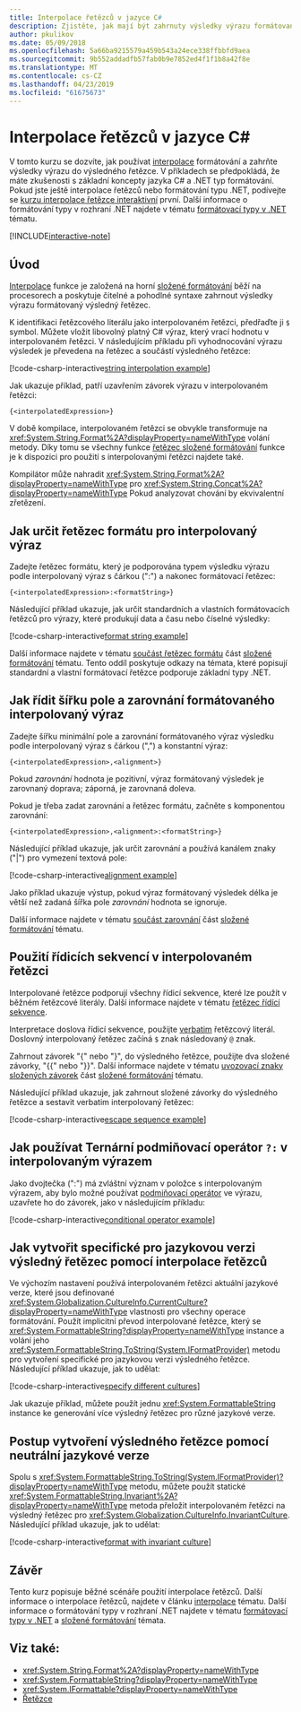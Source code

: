 ```yaml
---
title: Interpolace řetězců v jazyce C#
description: Zjistěte, jak mají být zahrnuty výsledky výrazu formátovaný výsledný řetězec v jazyce C# pomocí interpolace řetězců.
author: pkulikov
ms.date: 05/09/2018
ms.openlocfilehash: 5a66ba9215579a459b543a24ece338ffbbfd9aea
ms.sourcegitcommit: 9b552addadfb57fab0b9e7852ed4f1f1b8a42f8e
ms.translationtype: MT
ms.contentlocale: cs-CZ
ms.lasthandoff: 04/23/2019
ms.locfileid: "61675673"
---
```

# <a name="string-interpolation-in-c"></a>Interpolace řetězců v jazyce C\#

V tomto kurzu se dozvíte, jak používat [interpolace](../language-reference/tokens/interpolated.md) formátování a zahrňte výsledky výrazu do výsledného řetězce. V příkladech se předpokládá, že máte zkušenosti s základní koncepty jazyka C# a .NET typ formátování. Pokud jste ještě interpolace řetězců nebo formátování typu .NET, podívejte se [kurzu interpolace řetězce interaktivní](exploration/interpolated-strings.yml) první. Další informace o formátování typy v rozhraní .NET najdete v tématu [formátovací typy v .NET](../../standard/base-types/formatting-types.md) tématu.

[!INCLUDE[interactive-note](~/includes/csharp-interactive-note.md)]

## <a name="introduction"></a>Úvod

[Interpolace](../language-reference/tokens/interpolated.md) funkce je založená na horní [složené formátování](../../standard/base-types/composite-formatting.md) běží na procesorech a poskytuje čitelné a pohodlné syntaxe zahrnout výsledky výrazu formátovaný výsledný řetězec.

K identifikaci řetězcového literálu jako interpolovaném řetězci, předřaďte ji `$` symbol. Můžete vložit libovolný platný C# výraz, který vrací hodnotu v interpolovaném řetězci. V následujícím příkladu při vyhodnocování výrazu výsledek je převedena na řetězec a součástí výsledného řetězce:

[!code-csharp-interactive[string interpolation example](~/samples/snippets/csharp/tutorials/string-interpolation/Program.cs#1)]

Jak ukazuje příklad, patří uzavřením závorek výrazu v interpolovaném řetězci:

```
{<interpolatedExpression>}
```

V době kompilace, interpolovaném řetězci se obvykle transformuje na <xref:System.String.Format%2A?displayProperty=nameWithType> volání metody. Díky tomu se všechny funkce [řetězec složené formátování](../../standard/base-types/composite-formatting.md) funkce je k dispozici pro použití s interpolovanými řetězci najdete také.

Kompilátor může nahradit <xref:System.String.Format%2A?displayProperty=nameWithType> pro <xref:System.String.Concat%2A?displayProperty=nameWithType> Pokud analyzovat chování by ekvivalentní zřetězení.

## <a name="how-to-specify-a-format-string-for-an-interpolated-expression"></a>Jak určit řetězec formátu pro interpolovaný výraz

Zadejte řetězec formátu, který je podporována typem výsledku výrazu podle interpolovaný výraz s čárkou (":") a nakonec formátovací řetězec:

```
{<interpolatedExpression>:<formatString>}
```

Následující příklad ukazuje, jak určit standardních a vlastních formátovacích řetězců pro výrazy, které produkují data a času nebo číselné výsledky:

[!code-csharp-interactive[format string example](~/samples/snippets/csharp/tutorials/string-interpolation/Program.cs#2)]

Další informace najdete v tématu [součást řetězec formátu](../../standard/base-types/composite-formatting.md#format-string-component) část [složené formátování](../../standard/base-types/composite-formatting.md) tématu. Tento oddíl poskytuje odkazy na témata, které popisují standardní a vlastní formátovací řetězce podporuje základní typy .NET.

## <a name="how-to-control-the-field-width-and-alignment-of-the-formatted-interpolated-expression"></a>Jak řídit šířku pole a zarovnání formátovaného interpolovaný výraz

Zadejte šířku minimální pole a zarovnání formátovaného výraz výsledku podle interpolovaný výraz s čárkou (",") a konstantní výraz:

```
{<interpolatedExpression>,<alignment>}
```

Pokud *zarovnání* hodnota je pozitivní, výraz formátovaný výsledek je zarovnaný doprava; záporná, je zarovnaná doleva.

Pokud je třeba zadat zarovnání a řetězec formátu, začněte s komponentou zarovnání:

```
{<interpolatedExpression>,<alignment>:<formatString>}
```

Následující příklad ukazuje, jak určit zarovnání a používá kanálem znaky ("|") pro vymezení textová pole:

[!code-csharp-interactive[alignment example](~/samples/snippets/csharp/tutorials/string-interpolation/Program.cs#3)]

Jako příklad ukazuje výstup, pokud výraz formátovaný výsledek délka je větší než zadaná šířka pole *zarovnání* hodnota se ignoruje.

Další informace najdete v tématu [součást zarovnání](../../standard/base-types/composite-formatting.md#alignment-component) část [složené formátování](../../standard/base-types/composite-formatting.md) tématu.

## <a name="how-to-use-escape-sequences-in-an-interpolated-string"></a>Použití řídicích sekvencí v interpolovaném řetězci

Interpolované řetězce podporují všechny řídicí sekvence, které lze použít v běžném řetězcové literály. Další informace najdete v tématu [řetězec řídící sekvence](../programming-guide/strings/index.md#string-escape-sequences).

Interpretace doslova řídicí sekvence, použijte [verbatim](../language-reference/tokens/verbatim.md) řetězcový literál. Doslovný interpolovaný řetězec začíná `$` znak následovaný `@` znak.

Zahrnout závorek "{" nebo "}", do výsledného řetězce, použijte dva složené závorky, "{{" nebo "}}". Další informace najdete v tématu [uvozovací znaky složených závorek](../../standard/base-types/composite-formatting.md#escaping-braces) část [složené formátování](../../standard/base-types/composite-formatting.md) tématu.

Následující příklad ukazuje, jak zahrnout složené závorky do výsledného řetězce a sestavit verbatim interpolovaný řetězec:

[!code-csharp-interactive[escape sequence example](~/samples/snippets/csharp/tutorials/string-interpolation/Program.cs#4)]

## <a name="how-to-use-a-ternary-conditional-operator--in-an-interpolated-expression"></a>Jak používat Ternární podmiňovací operátor `?:` v interpolovaným výrazem

Jako dvojtečka (":") má zvláštní význam v položce s interpolovaným výrazem, aby bylo možné používat [podmiňovací operátor](../language-reference/operators/conditional-operator.md) ve výrazu, uzavřete ho do závorek, jako v následujícím příkladu:

[!code-csharp-interactive[conditional operator example](~/samples/snippets/csharp/tutorials/string-interpolation/Program.cs#5)]

## <a name="how-to-create-a-culture-specific-result-string-with-string-interpolation"></a>Jak vytvořit specifické pro jazykovou verzi výsledný řetězec pomocí interpolace řetězců

Ve výchozím nastavení používá interpolovaném řetězci aktuální jazykové verze, které jsou definované <xref:System.Globalization.CultureInfo.CurrentCulture?displayProperty=nameWithType> vlastnosti pro všechny operace formátování. Použít implicitní převod interpolované řetězce, který se <xref:System.FormattableString?displayProperty=nameWithType> instance a volání jeho <xref:System.FormattableString.ToString(System.IFormatProvider)> metodu pro vytvoření specifické pro jazykovou verzi výsledného řetězce. Následující příklad ukazuje, jak to udělat:

[!code-csharp-interactive[specify different cultures](~/samples/snippets/csharp/tutorials/string-interpolation/Program.cs#6)]

Jak ukazuje příklad, můžete použít jednu <xref:System.FormattableString> instance ke generování více výsledný řetězec pro různé jazykové verze.

## <a name="how-to-create-a-result-string-using-the-invariant-culture"></a>Postup vytvoření výsledného řetězce pomocí neutrální jazykové verze

Spolu s <xref:System.FormattableString.ToString(System.IFormatProvider)?displayProperty=nameWithType> metodu, můžete použít statické <xref:System.FormattableString.Invariant%2A?displayProperty=nameWithType> metoda přeložit interpolovaném řetězci na výsledný řetězec pro <xref:System.Globalization.CultureInfo.InvariantCulture>. Následující příklad ukazuje, jak to udělat:

[!code-csharp-interactive[format with invariant culture](~/samples/snippets/csharp/tutorials/string-interpolation/Program.cs#7)]

## <a name="conclusion"></a>Závěr

Tento kurz popisuje běžné scénáře použití interpolace řetězců. Další informace o interpolace řetězců, najdete v článku [interpolace](../language-reference/tokens/interpolated.md) tématu. Další informace o formátování typy v rozhraní .NET najdete v tématu [formátovací typy v .NET](../../standard/base-types/formatting-types.md) a [složené formátování](../../standard/base-types/composite-formatting.md) témata.

## <a name="see-also"></a>Viz také:

- <xref:System.String.Format%2A?displayProperty=nameWithType>
- <xref:System.FormattableString?displayProperty=nameWithType>
- <xref:System.IFormattable?displayProperty=nameWithType>
- [Řetězce](../programming-guide/strings/index.md)
